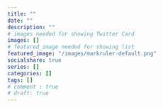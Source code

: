 ```yaml
---
title: ""
date: ""
description: ""
# images needed for showing Twitter Card
images: []
# featured_image needed for showing list
featured_image: "/images/markruler-default.png"
socialshare: true
series: []
categories: []
tags: []
# comment : true
# draft: true
---
```

